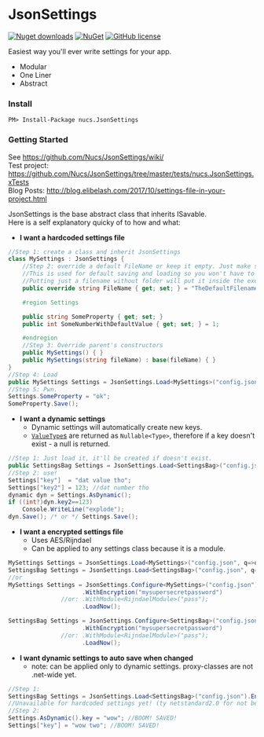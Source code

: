 # JsonSettings
[![Nuget downloads](https://img.shields.io/nuget/v/Nucs.JsonSettings.svg)](https://www.nuget.org/packages/nucs.JsonSettings/)
[![NuGet](https://img.shields.io/nuget/dt/Nucs.JsonSettings.svg)](https://github.com/Nucs/JsonSettings)
[![GitHub license](https://img.shields.io/github/license/mashape/apistatus.svg)](https://github.com/Nucs/JsonSettings/blob/master/LICENSE)

Easiest way you'll ever write settings for your app.
* Modular
* One Liner
* Abstract
### Install
```
PM> Install-Package nucs.JsonSettings
```
### Getting Started
See https://github.com/Nucs/JsonSettings/wiki/<br>
Test project: https://github.com/Nucs/JsonSettings/tree/master/tests/nucs.JsonSettings.xTests<br>
Blog Posts: http://blog.elibelash.com/2017/10/settings-file-in-your-project.html

JsonSettings is the base abstract class that inherits ISavable.<br>
Here is a self explanatory quicky of to how and what:

* **I want a hardcoded settings file**
```C#
//Step 1: create a class and inherit JsonSettings
class MySettings : JsonSettings {
    //Step 2: override a default FileName or keep it empty. Just make sure to specify it when calling Load!
    //This is used for default saving and loading so you won't have to specify the filename/path every time.
    //Putting just a filename without folder will put it inside the executing file's directory.
    public override string FileName { get; set; } = "TheDefaultFilename.extension"; //for loading and saving.

    #region Settings

    public string SomeProperty { get; set; }
    public int SomeNumberWithDefaultValue { get; set; } = 1;

    #endregion
    //Step 3: Override parent's constructors
    public MySettings() { }
    public MySettings(string fileName) : base(fileName) { }
}
//Step 4: Load
public MySettings Settings = JsonSettings.Load<MySettings>("config.json"); //relative path to executing file.
//Step 5: Pwn.
Settings.SomeProperty = "ok";
SomeProperty.Save();
```

* **I want a dynamic settings**
    * Dynamic settings will automatically create new keys.
    * [`ValueType`s](https://docs.microsoft.com/en-us/dotnet/csharp/language-reference/keywords/value-types) are returned as `Nullable<Type>`, therefore if a key doesn't exist - a null is returned.    
```C#
//Step 1: Just load it, it'll be created if doesn't exist.
public SettingsBag Settings = JsonSettings.Load<SettingsBag>("config.json");
//Step 2: use!
Settings["key"]  = "dat value tho";
Settings["key2"] = 123; //dat number tho
dynamic dyn = Settings.AsDynamic();
if ((int?)dyn.key2==123)
    Console.WriteLine("explode");
dyn.Save(); /* or */ Settings.Save();
```
* **I want a encrypted settings file**
    * Uses AES/Rijndael
    * Can be applied to any settings class because it is a module.
```C#
MySettings Settings = JsonSettings.Load<MySettings>("config.json", q=>q.WithEncryption("mysupersecretpassword"));
SettingsBag Settings = JsonSettings.Load<SettingsBag>("config.json", q=>q.WithEncryption("mysupersecretpassword"));
//or
MySettings Settings = JsonSettings.Configure<MySettings>("config.json")
                     .WithEncryption("mysupersecretpassword")
               //or: .WithModule<RijndaelModule>("pass");
                     .LoadNow();

SettingsBag Settings = JsonSettings.Configure<SettingsBag>("config.json")
                     .WithEncryption("mysupersecretpassword")
               //or: .WithModule<RijndaelModule>("pass");
                     .LoadNow();

```
* **I want dynamic settings to auto save when changed**
    * note: can be applied only to dynamic settings. proxy-classes are not .net-wide yet.
```C#
//Step 1:
SettingsBag Settings = JsonSettings.Load<SettingsBag>("config.json").EnableAutosave();
//Unavailable for hardcoded settings yet! (ty netstandard2.0 for not being awesome on proxies)
//Step 2:
Settings.AsDynamic().key = "wow"; //BOOM! SAVED!
Settings["key"] = "wow two"; //BOOM! SAVED!
```
